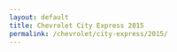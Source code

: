 ```yaml
---
layout: default
title: Chevrolet City Express 2015
permalink: /chevrolet/city-express/2015/
---
```


